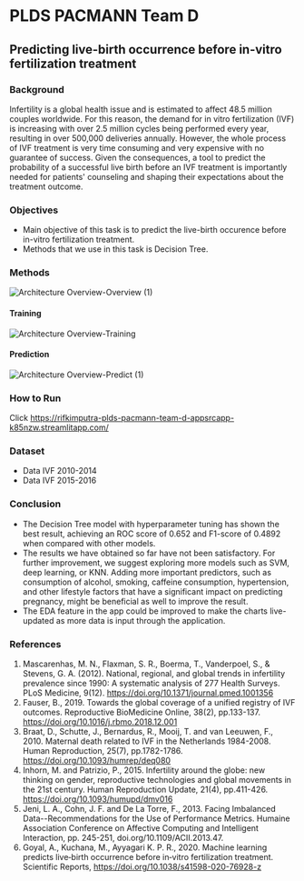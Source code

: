 # **PLDS PACMANN Team D**
## **Predicting live-birth occurrence before in-vitro fertilization treatment**
### **Background**
Infertility is a global health issue and is estimated to affect 48.5 million couples worldwide. For this reason, the demand for in vitro fertilization (IVF) is increasing with over 2.5 million cycles being performed every year, resulting in over 500,000 deliveries annually. However, the whole process of IVF treatment is very time consuming and very expensive with no guarantee of success. Given the consequences, a tool to predict the probability of a successful live birth before an IVF treatment is importantly needed for patients' counseling and shaping their expectations about the treatment outcome. 
### **Objectives**
* Main objective of this task is to predict the live-birth occurence before in-vitro fertilization treatment.
* Methods that we use in this task is Decision Tree.
### **Methods**
![Architecture Overview-Overview (1)](https://user-images.githubusercontent.com/72263498/181916886-585c1ba4-1a0c-4537-acab-edd20fb62572.jpg)
#### **Training**
![Architecture Overview-Training](https://user-images.githubusercontent.com/72263498/181915379-91baf13b-39ea-46c1-85a9-0e4a9ff74c37.jpg)
#### **Prediction**
![Architecture Overview-Predict (1)](https://user-images.githubusercontent.com/72263498/181916893-6f608d9e-9a2f-409d-ae8a-1350cb94eae9.jpg)
### **How to Run**
Click https://rifkimputra-plds-pacmann-team-d-appsrcapp-k85nzw.streamlitapp.com/  
### **Dataset**
* Data IVF 2010-2014
* Data IVF 2015-2016
### **Conclusion**
* The Decision Tree model with hyperparameter tuning has shown the best result, achieving an ROC score of 0.652 and F1-score of 0.4892 when compared with other models. 
* The results we have obtained so far have not been satisfactory. For further improvement, we suggest exploring more models such as SVM, deep learning, or KNN. Adding more important predictors, such as consumption of alcohol, smoking, caffeine consumption, hypertension, and other lifestyle factors that have a significant impact on predicting pregnancy, might be beneficial as well to improve the result.
* The EDA feature in the app could be improved to make the charts live-updated as more data is input through the application.
### **References**
1. Mascarenhas, M. N., Flaxman, S. R., Boerma, T., Vanderpoel, S., & Stevens, G. A. (2012).
National, regional, and global trends in infertility prevalence since 1990: A systematic analysis of
277 Health Surveys. PLoS Medicine, 9(12). https://doi.org/10.1371/journal.pmed.1001356
2. Fauser, B., 2019. Towards the global coverage of a unified registry of IVF outcomes.
Reproductive BioMedicine Online, 38(2), pp.133-137. https://doi.org/10.1016/j.rbmo.2018.12.001
3. Braat, D., Schutte, J., Bernardus, R., Mooij, T. and van Leeuwen, F., 2010. Maternal death related
to IVF in the Netherlands 1984-2008. Human Reproduction, 25(7), pp.1782-1786.
https://doi.org/10.1093/humrep/deq080
4. Inhorn, M. and Patrizio, P., 2015. Infertility around the globe: new thinking on gender, reproductive
technologies and global movements in the 21st century. Human Reproduction Update, 21(4),
pp.411-426. https://doi.org/10.1093/humupd/dmv016
5. Jeni, L. A., Cohn, J. F. and De La Torre, F., 2013. Facing Imbalanced Data--Recommendations for
the Use of Performance Metrics. Humaine Association Conference on Affective Computing and
Intelligent Interaction, pp. 245-251, doi.org/10.1109/ACII.2013.47.
6. Goyal, A., Kuchana, M., Ayyagari K. P. R., 2020. Machine learning predicts live‑birth occurrence
before in‑vitro fertilization treatment. Scientific Reports,
https://doi.org/10.1038/s41598-020-76928-z

